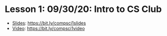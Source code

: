 # Lesson 1: 09/30/20: Intro to CS Club
* [Slides](https://bit.ly/compsci1slides): https://bit.ly/compsci1slides  
* [Video](https://bit.ly/compsci1video):  https://bit.ly/compsci1video